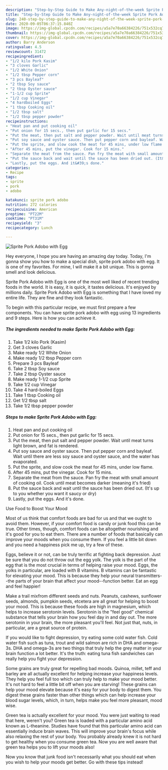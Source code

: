 ```yaml
---
description: "Step-by-Step Guide to Make Any-night-of-the-week Sprite Pork Adobo with Egg"
title: "Step-by-Step Guide to Make Any-night-of-the-week Sprite Pork Adobo with Egg"
slug: 240-step-by-step-guide-to-make-any-night-of-the-week-sprite-pork-adobo-with-egg
date: 2020-09-05T06:37:15.840Z
image: https://img-global.cpcdn.com/recipes/a5a7e70a66384226/751x532cq70/sprite-pork-adobo-with-egg-recipe-main-photo.jpg
thumbnail: https://img-global.cpcdn.com/recipes/a5a7e70a66384226/751x532cq70/sprite-pork-adobo-with-egg-recipe-main-photo.jpg
cover: https://img-global.cpcdn.com/recipes/a5a7e70a66384226/751x532cq70/sprite-pork-adobo-with-egg-recipe-main-photo.jpg
author: Barry Anderson
ratingvalue: 4.5
reviewcount: 31472
recipeingredient:
- "1/2 kilo Pork Kasim"
- "3 cloves Garlic"
- "1/2 White Onion"
- "1/2 tbsp Pepper corn"
- "3 pcs Bayleaf"
- "2 tbsp Soy sauce"
- "2 tbsp Oyster sauce"
- "1-1/2 cup Sprite"
- "1/2 cup Vinegar"
- "4 hardboiled Eggs"
- "1 tbsp Cooking oil"
- "1/2 tbsp salt"
- "1/2 tbsp pepper powder"
recipeinstructions:
- "Heat pan and put cooking oil"
- "Put onion for 15 secs., then put garlic for 15 secs."
- "Put the meat, then put salt and pepper powder. Wait until meat turns light brown, and fat is rendered."
- "Put soy sauce and oyster sauce. Then put pepper corn and bayleaf. Wait until there are less soy sauce and oyster sauce, and the water has evaporated."
- "Put the sprite, and slow cook the meat for 45 mins, under low flame."
- "After 45 mins, put the vinegar. Cook for 15 mins."
- "Separate the meat from the sauce. Pan fry the meat with small amount of cooking oil. Cook until meat becomes darker (meaning it&#39;s fried)"
- "Put the sauce back and wait until the sauce has been dried out. (It&#39;s up to you whether you want it saucy or dry)"
- "Lastly, put the eggs. And it&#39;s done."
categories:
- Recipe
tags:
- sprite
- pork
- adobo

katakunci: sprite pork adobo 
nutrition: 272 calories
recipecuisine: American
preptime: "PT22M"
cooktime: "PT31M"
recipeyield: "3"
recipecategory: Lunch

---
```



![Sprite Pork Adobo with Egg](https://img-global.cpcdn.com/recipes/a5a7e70a66384226/751x532cq70/sprite-pork-adobo-with-egg-recipe-main-photo.jpg)

Hey everyone, I hope you are having an amazing day today. Today, I'm gonna show you how to make a special dish, sprite pork adobo with egg. It is one of my favorites. For mine, I will make it a bit unique. This is gonna smell and look delicious.

Sprite Pork Adobo with Egg is one of the most well liked of recent trending foods in the world. It is easy, it is quick, it tastes delicious. It's enjoyed by millions daily. Sprite Pork Adobo with Egg is something that I have loved my entire life. They are fine and they look fantastic.




To begin with this particular recipe, we must first prepare a few components. You can have sprite pork adobo with egg using 13 ingredients and 9 steps. Here is how you can achieve it.

<!--inarticleads1-->

##### The ingredients needed to make Sprite Pork Adobo with Egg:

1. Take 1/2 kilo Pork (Kasim)
1. Get 3 cloves Garlic
1. Make ready 1/2 White Onion
1. Make ready 1/2 tbsp Pepper corn
1. Prepare 3 pcs Bayleaf
1. Take 2 tbsp Soy sauce
1. Take 2 tbsp Oyster sauce
1. Make ready 1-1/2 cup Sprite
1. Take 1/2 cup Vinegar
1. Take 4 hard-boiled Eggs
1. Take 1 tbsp Cooking oil
1. Get 1/2 tbsp salt
1. Take 1/2 tbsp pepper powder




<!--inarticleads2-->

##### Steps to make Sprite Pork Adobo with Egg:

1. Heat pan and put cooking oil
1. Put onion for 15 secs., then put garlic for 15 secs.
1. Put the meat, then put salt and pepper powder. Wait until meat turns light brown, and fat is rendered.
1. Put soy sauce and oyster sauce. Then put pepper corn and bayleaf. Wait until there are less soy sauce and oyster sauce, and the water has evaporated.
1. Put the sprite, and slow cook the meat for 45 mins, under low flame.
1. After 45 mins, put the vinegar. Cook for 15 mins.
1. Separate the meat from the sauce. Pan fry the meat with small amount of cooking oil. Cook until meat becomes darker (meaning it&#39;s fried)
1. Put the sauce back and wait until the sauce has been dried out. (It&#39;s up to you whether you want it saucy or dry)
1. Lastly, put the eggs. And it&#39;s done.




Use Food to Boost Your Mood


Most of us think that comfort foods are bad for us and that we ought to avoid them. However, if your comfort food is candy or junk food this can be true. Other times, though, comfort foods can be altogether nourishing and it's good for you to eat them. There are a number of foods that basically can improve your moods when you consume them. If you feel a little bit down and you need a happiness pick me up, try a few of these.

Eggs, believe it or not, can be truly terrific at fighting back depression. Just be sure that you do not throw out the egg yolk. The yolk is the part of the egg that is the most crucial in terms of helping raise your mood. Eggs, the yolks in particular, are loaded with B vitamins. B vitamins can be fantastic for elevating your mood. This is because they help your neural transmitters--the parts of your brain that affect your mood--function better. Eat an egg and feel happier!

Make a trail mixfrom different seeds and nuts. Peanuts, cashews, sunflower seeds, almonds, pumpkin seeds, etcetera are all great for helping to boost your mood. This is because these foods are high in magnesium, which helps to increase serotonin levels. Serotonin is the "feel good" chemical substance that tells your brain how you feel day in and day out. The more serotonin in your brain, the more pleasant you'll feel. Not just that, nuts, in particular, are a great source of protein.

If you would like to fight depression, try eating some cold water fish. Cold water fish such as tuna, trout and wild salmon are rich in DHA and omega-3s. DHA and omega-3s are two things that truly help the grey matter in your brain function a lot better. It's the truth: eating tuna fish sandwiches can really help you fight your depression. 

Some grains are truly great for repelling bad moods. Quinoa, millet, teff and barley are all actually excellent for helping increase your happiness levels. They help you feel full too which can truly help to make your mood better. It's not hard to feel a little bit off when you are starving! These grains can help your mood elevate because it's easy for your body to digest them. You digest these grains faster than other things which can help increase your blood sugar levels, which, in turn, helps make you feel more pleasant, mood wise.

Green tea is actually excellent for your mood. You were just waiting to read that here, weren't you? Green tea is loaded with a particular amino acid known as L-theanine. Studies have found that this particular amino acid can essentially induce brain waves. This will improve your brain's focus while also relaxing the rest of your body. You probably already knew it is not hard to get healthy when you consume green tea. Now you are well aware that green tea helps you to lift your moods also!

Now you know that junk food isn't necessarily what you should eat when you wish to help your moods get better. Go  with  these tips  instead!

